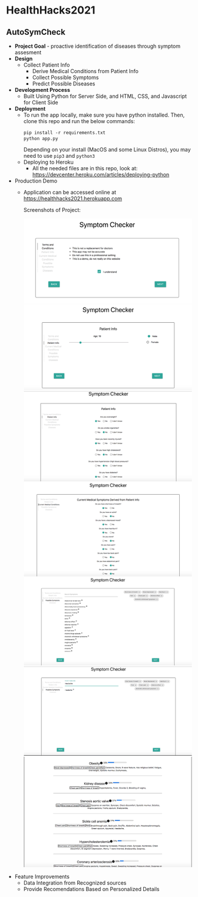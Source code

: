 # HealthHacks2021

## AutoSymCheck

- **Project Goal** - proactive identification of diseases through symptom assesment
- **Design**
  - Collect Patient Info
    - Derive Medical Conditions from Patient Info
    - Collect Possible Symptoms
    - Predict Possible Diseases
- **Development Process**
  - Built Using Python for Server Side, and HTML, CSS, and Javascript for Client Side
- **Deployment**
  - To run the app locally, make sure you have python installed. Then, clone this repo and run the below commands:
    ```
    pip install -r requirements.txt
    python app.py
    ```
    Depending on your install (MacOS and some Linux Distros), you may need to use `pip3` and `python3`
  - Deploying to Heroku
    - All the needed files are in this repo, look at: https://devcenter.heroku.com/articles/deploying-python
- Production Demo
  - Application can be accessed online at https://healthhacks2021.herokuapp.com
    
    Screenshots of Project:

    ![ScreenShot1](/static/images/Symptom_Checker_Terms_and_Conditions.png)
    ![ScreenShot2](/static/images/Symptom_Checker_Age_Gender_Info.png)
    ![ScreenShot3](/static/images/Symptom_Checker_Patient_Info.png)
    ![ScreenShot4](/static/images/Symptom_Checker_Current_Medical_Conditions.png)
    ![ScreenShot5](/static/images/Symptom_Checker_Possible_Symptoms.png)
    ![ScreenShot6](/static/images/Symptom_Checker_Searchbar_Usage.png)
    ![ScreenShot7](/static/images/Symptom_Checker_Disease_Report.png)
- Feature Improvements
  - Data Integration from Recognized sources
  - Provide Recomendations Based on Personalized Details
